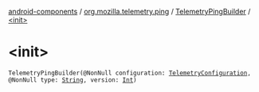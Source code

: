 [android-components](../../index.md) / [org.mozilla.telemetry.ping](../index.md) / [TelemetryPingBuilder](index.md) / [&lt;init&gt;](./-init-.md)

# &lt;init&gt;

`TelemetryPingBuilder(@NonNull configuration: `[`TelemetryConfiguration`](../../org.mozilla.telemetry.config/-telemetry-configuration/index.md)`, @NonNull type: `[`String`](https://kotlinlang.org/api/latest/jvm/stdlib/kotlin/-string/index.html)`, version: `[`Int`](https://kotlinlang.org/api/latest/jvm/stdlib/kotlin/-int/index.html)`)`